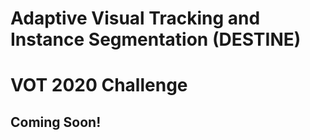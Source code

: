 # Adaptive Visual Tracking and Instance Segmentation (DESTINE)
# VOT 2020 Challenge
## Coming Soon!
